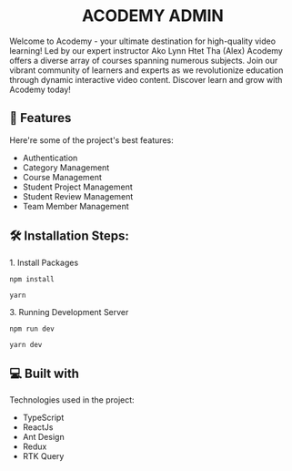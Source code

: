 <h1 align="center" id="title">ACODEMY ADMIN</h1>

<p id="description">Welcome to Acodemy - your ultimate destination for high-quality video learning! Led by our expert instructor Ako Lynn Htet Tha (Alex) Acodemy offers a diverse array of courses spanning numerous subjects. Join our vibrant community of learners and experts as we revolutionize education through dynamic interactive video content. Discover learn and grow with Acodemy today!</p>

  
  
<h2>🧐 Features</h2>

Here're some of the project's best features:

*   Authentication
*   Category Management
*   Course Management
*   Student Project Management
*   Student Review Management
*   Team Member Management

<h2>🛠️ Installation Steps:</h2>

<p>1. Install Packages</p>

```
npm install
```

```
yarn
```

<p>3. Running Development Server</p>

```
npm run dev 
```

```
yarn dev
```

  
  
<h2>💻 Built with</h2>

Technologies used in the project:

*   TypeScript
*   ReactJs
*   Ant Design
*   Redux
*   RTK Query
